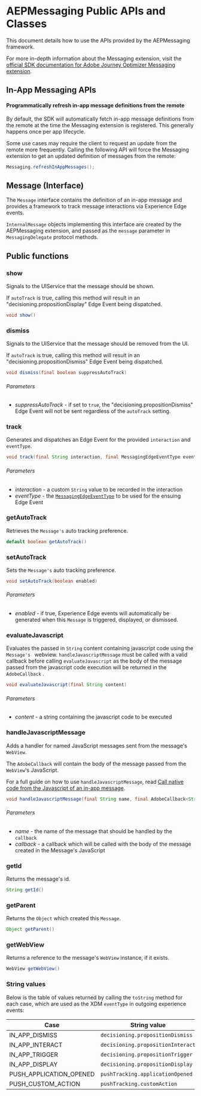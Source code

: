 # AEPMessaging Public APIs and Classes

This document details how to use the APIs provided by the AEPMessaging framework.

For more in-depth information about the Messaging extension, visit the [official SDK documentation for Adobe Journey Optimizer Messaging extension](https://developer.adobe.com/client-sdks/documentation/iam/).

## In-App Messaging APIs

#### Programmatically refresh in-app message definitions from the remote

By default, the SDK will automatically fetch in-app message definitions from the remote at the time the Messaging extension is registered. This generally happens once per app lifecycle.

Some use cases may require the client to request an update from the remote more frequently. Calling the following API will force the Messaging extension to get an updated definition of messages from the remote:

```java
Messaging.refreshInAppMessages();
```

## Message (Interface)

The `Message` interface contains the definition of an in-app message and provides a framework to track message interactions via Experience Edge events.

`InternalMessage` objects implementing this interface are created by the AEPMessaging extension, and passed as the `message` parameter in `MessagingDelegate` protocol methods.

## Public functions

### show

Signals to the UIService that the message should be shown.

If `autoTrack` is true, calling this method will result in an "decisioning.propositionDisplay" Edge Event being dispatched.

```java
void show()
```

### dismiss

Signals to the UIService that the message should be removed from the UI.

If `autoTrack` is true, calling this method will result in an "decisioning.propositionDismiss" Edge Event being dispatched.

```java
void dismiss(final boolean suppressAutoTrack)
```

###### Parameters

* *suppressAutoTrack* - if set to `true`, the "decisioning.propositionDismiss" Edge Event will not be sent regardless of the `autoTrack` setting.

### track

Generates and dispatches an Edge Event for the provided `interaction` and `eventType`.

```java
void track(final String interaction, final MessagingEdgeEventType eventType)
```

###### Parameters

* *interaction* - a custom `String` value to be recorded in the interaction
* *eventType* - the [`MessagingEdgeEventType`](#enum-messagingedgeeventtype) to be used for the ensuing Edge Event

### getAutoTrack

Retrieves the `Message's` auto tracking preference.

```java
default boolean getAutoTrack()
```

### setAutoTrack

Sets the `Message's` auto tracking preference.

```java
void setAutoTrack(boolean enabled)
```

###### Parameters

* *enabled* - if true, Experience Edge events will automatically be generated when this `Message` is triggered, displayed, or dismissed.

### evaluateJavascript

Evaluates the passed in `String` content containing javascript code using the `Message's ` webview. `handleJavascriptMessage` must be called with a valid callback before calling `evaluateJavascript` as the body of the message passed from the javascript code execution will be returned in the `AdobeCallback` .

```java
void evaluateJavascript(final String content)
```

###### Parameters

* *content* - a string containing the javascript code to be executed

### handleJavascriptMessage

Adds a handler for named JavaScript messages sent from the message's `WebView`.

The  `AdobeCallback` will contain the body of the message passed from the `WebView`'s JavaScript.

For a full guide on how to use `handleJavascriptMessage`, read [Call native code from the Javascript of an in-app message](./how-to-call-native-from-javascript.md).

```java
void handleJavascriptMessage(final String name, final AdobeCallback<String> callback)
```

###### Parameters

* *name* - the name of the message that should be handled by the `callback`
* *callback* - a callback which will be called with the body of the message created in the Message's JavaScript

### getId

Returns the message's id.

```java
String getId()
```

### getParent

Returns the `Object` which created this `Message`.

```java
Object getParent()
```

### getWebView

Returns a reference to the message's  `WebView`  instance, if it exists.

```java
WebView getWebView()
```

### String values

Below is the table of values returned by calling the `toString` method for each case, which are used as the XDM `eventType` in outgoing experience events:

| Case                    | String value                      |
| ----------------------- | --------------------------------- |
| IN_APP_DISMISS          | `decisioning.propositionDismiss`  |
| IN_APP_INTERACT         | `decisioning.propositionInteract` |
| IN_APP_TRIGGER          | `decisioning.propositionTrigger`  |
| IN_APP_DISPLAY          | `decisioning.propositionDisplay`  |
| PUSH_APPLICATION_OPENED | `pushTracking.applicationOpened`  |
| PUSH_CUSTOM_ACTION      | `pushTracking.customAction`       |